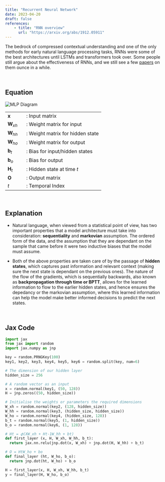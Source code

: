 ```yaml
---
title: "Recurrent Neural Network"
date: 2023-04-20
draft: false
references:
    - title: "RNN overview"
      url: "https://arxiv.org/abs/1912.05911"
---
```


The bedrock of compressed contextual understanding and one of the only methods for early natural language processing tasks, RNNs were some of the best architectures until LSTMs and transformers took over. Some people still argue about the effectiveness of RNNs, and we still see a few [papers](https://arxiv.org/abs/2410.01201) on them ounce in a while.

<br>

## Equation

![MLP Diagram](/images/rnn2.png)

<table style="border-collapse: collapse;">
  <tr>
    <td style="padding-right: 20px; vertical-align: middle;"><strong>x</strong></td>
    <td style="vertical-align: middle;">: Input matrix</td>
  </tr>
  <tr>
    <td style="padding-right: 20px; vertical-align: middle;"><strong>W</strong><i><sub>xh</sub></i></td>
    <td style="vertical-align: middle;">: Weight matrix for input</td>
  </tr>
  <tr>
    <td style="padding-right: 20px; vertical-align: middle;"><strong>W</strong><i><sub>hh</sub></i></td>
    <td style="vertical-align: middle;">: Weight matrix for hidden state</td>
  </tr>
  <tr>
    <td style="padding-right: 20px; vertical-align: middle;"><strong>W</strong><i><sub>ho</sub></i></td>
    <td style="vertical-align: middle;">: Weight matrix for output</td>
  </tr>
  <tr>
    <td style="padding-right: 20px; vertical-align: middle;"><strong>b</strong><sub><i>t</i></sub></td>
    <td style="vertical-align: middle;">: Bias for input/hidden states</td>
  </tr>
  <tr>
    <td style="padding-right: 20px; vertical-align: middle;"><strong>b</strong><sub><i>o</i></sub></td>
    <td style="vertical-align: middle;">: Bias for output</td>
  </tr>
  <tr>
    <td style="padding-right: 20px; vertical-align: middle;"><strong>H</strong><sub><i>t</i></sub></td>
    <td style="vertical-align: middle;">: Hidden state at time <i>t</i></td>
  </tr>
  <tr>
    <td style="padding-right: 20px; vertical-align: middle;"><strong>O</strong></td>
    <td style="vertical-align: middle;">: Output matrix</td>
  </tr>
  <tr>
    <td style="padding-right: 20px; vertical-align: middle;"><i>t</i></td>
    <td style="vertical-align: middle;">: Temporal Index</td>
  </tr>
</table>

<br>

## Explanation

- Natural language, when viewed from a statistical point of view, has two important properties that a model architecture must take into consideration: **sequentiality** and **markovian** assumption. The ordered form of the data, and the assumption that they are dependant on the sample that came before it were two inductive biases that the model must assume.

- Both of the above properties are taken care of by the passage of **hidden states**, which captures past information and relevant context (making sure the next state is dependant on the previous ones). The nature of the flow of the gradients, which is sequentially backwards, also known as **backpropagation through time or BPTT**, allows for the learned information to flow to the earlier hidden states, and hence ensures the depedancy or the markovian assumption, where this learned information can help the model make better informed decisions to predict the next states.

<br>

## Jax Code

```python
import jax 
from jax import random
import jax.numpy as jnp

key = random.PRNGKey(100)
key1, key2, key3, key4, key5, key6 = random.split(key, num=6)

# The dimension of our hidden layer
hidden_size = 256

# A random vector as an input
x = random.normal(key1, (50, 128))
H = jnp.zeros((50, hidden_size))

# Initialise the weights or parameters the required dimensions
W_xh = random.normal(key2, (128, hidden_size))
W_hh = random.normal(key3, (hidden_size, hidden_size))
W_ho = random.normal(key4, (hidden_size, 128))
b_t = random.normal(key5, (1, hidden_size))
b_o = random.normal(key6, (1, 128))

# Ht = 𝜙(XW_xh + Ht-1W_hh + bt)
def first_layer (x, H, W_xh, W_hh, b_t):
  return jax.nn.relu(jnp.dot(x, W_xh) + jnp.dot(H, W_hh) + b_t)

# O = HtW_ho + bo
def final_layer (ht, W_ho, b_o):
  return jnp.dot(ht, W_ho) + b_o

H = first_layer(x, H, W_xh, W_hh, b_t)
y = final_layer(H, W_ho, b_o)
```